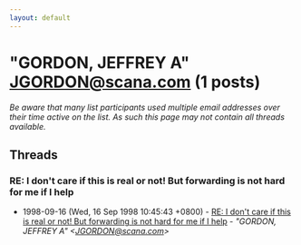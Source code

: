 ```yaml
---
layout: default
---
```


# "GORDON, JEFFREY A" <JGORDON@scana.com> (1 posts)

_Be aware that many list participants used multiple email addresses over their time active on the list. As such this page may not contain all threads available._

## Threads

### RE: I don't care if this is real or not! But forwarding is not hard for me if I help
+ 1998-09-16 (Wed, 16 Sep 1998 10:45:43 +0800) - [RE: I don't care if this is real or not! But forwarding is not hard for me if I help](/archive/1998/09/b9790d2a40f437497c74037c3bbdfee4846080918e79c0f5ff11bb8662d1155e) - _"GORDON, JEFFREY A" \<JGORDON@scana.com\>_

